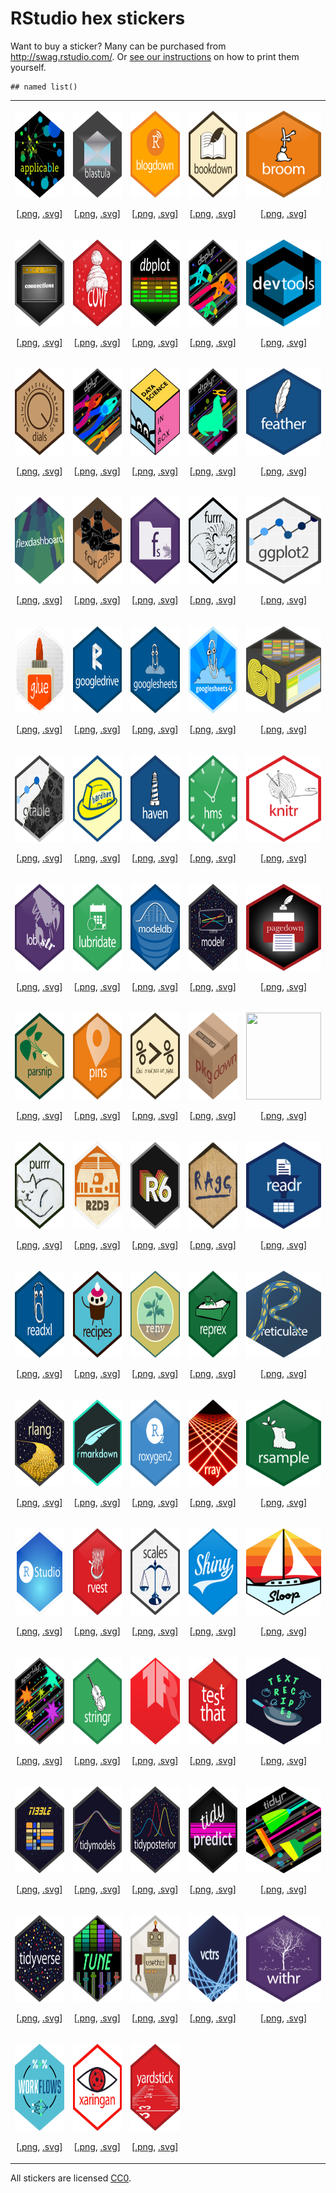 
# RStudio hex stickers

Want to buy a sticker? Many can be purchased from
<http://swag.rstudio.com/>. Or [see our instructions](./stickermule.md)
on how to print them yourself.

    ## named list()

<table>

<tr>

<td>

<img src="thumbs/applicable.png" width="120" height="139"><br />

<center>

\[<a href="PNG/applicable.png">.png</a>,
<a href="SVG/applicable.svg">.svg</a>\]

</center>

</td>

<td>

<img src="thumbs/blastula.png" width="120" height="139"><br />

<center>

\[<a href="PNG/blastula.png">.png</a>,
<a href="SVG/blastula.svg">.svg</a>\]

</center>

</td>

<td>

<img src="thumbs/blogdown.png" width="120" height="139"><br />

<center>

\[<a href="PNG/blogdown.png">.png</a>,
<a href="SVG/blogdown.svg">.svg</a>\]

</center>

</td>

<td>

<img src="thumbs/bookdown.png" width="120" height="139"><br />

<center>

\[<a href="PNG/bookdown.png">.png</a>,
<a href="SVG/bookdown.svg">.svg</a>\]

</center>

</td>

<td>

<img src="thumbs/broom.png" width="120" height="139"><br />

<center>

\[<a href="PNG/broom.png">.png</a>, <a href="SVG/broom.svg">.svg</a>\]

</center>

</td>

</tr>

<tr>

<td>

<img src="thumbs/connections.png" width="120" height="139"><br />

<center>

\[<a href="PNG/connections.png">.png</a>,
<a href="SVG/connections.svg">.svg</a>\]

</center>

</td>

<td>

<img src="thumbs/covr.png" width="120" height="139"><br />

<center>

\[<a href="PNG/covr.png">.png</a>, <a href="SVG/covr.svg">.svg</a>\]

</center>

</td>

<td>

<img src="thumbs/dbplot.png" width="120" height="139"><br />

<center>

\[<a href="PNG/dbplot.png">.png</a>, <a href="SVG/dbplot.svg">.svg</a>\]

</center>

</td>

<td>

<img src="thumbs/dbplyr.png" width="120" height="139"><br />

<center>

\[<a href="PNG/dbplyr.png">.png</a>, <a href="SVG/dbplyr.svg">.svg</a>\]

</center>

</td>

<td>

<img src="thumbs/devtools.png" width="120" height="139"><br />

<center>

\[<a href="PNG/devtools.png">.png</a>,
<a href="SVG/devtools.svg">.svg</a>\]

</center>

</td>

</tr>

<tr>

<td>

<img src="thumbs/dials.png" width="120" height="139"><br />

<center>

\[<a href="PNG/dials.png">.png</a>, <a href="SVG/dials.svg">.svg</a>\]

</center>

</td>

<td>

<img src="thumbs/dplyr.png" width="120" height="139"><br />

<center>

\[<a href="PNG/dplyr.png">.png</a>, <a href="SVG/dplyr.svg">.svg</a>\]

</center>

</td>

<td>

<img src="thumbs/dsbox.png" width="120" height="139"><br />

<center>

\[<a href="PNG/dsbox.png">.png</a>, <a href="SVG/dsbox.svg">.svg</a>\]

</center>

</td>

<td>

<img src="thumbs/dtplyr.png" width="120" height="139"><br />

<center>

\[<a href="PNG/dtplyr.png">.png</a>, <a href="SVG/dtplyr.svg">.svg</a>\]

</center>

</td>

<td>

<img src="thumbs/feather.png" width="120" height="139"><br />

<center>

\[<a href="PNG/feather.png">.png</a>,
<a href="SVG/feather.svg">.svg</a>\]

</center>

</td>

</tr>

<tr>

<td>

<img src="thumbs/flexdashboard.png" width="120" height="139"><br />

<center>

\[<a href="PNG/flexdashboard.png">.png</a>,
<a href="SVG/flexdashboard.svg">.svg</a>\]

</center>

</td>

<td>

<img src="thumbs/forcats.png" width="120" height="139"><br />

<center>

\[<a href="PNG/forcats.png">.png</a>,
<a href="SVG/forcats.svg">.svg</a>\]

</center>

</td>

<td>

<img src="thumbs/fs.png" width="120" height="139"><br />

<center>

\[<a href="PNG/fs.png">.png</a>, <a href="SVG/fs.svg">.svg</a>\]

</center>

</td>

<td>

<img src="thumbs/furrr.png" width="120" height="139"><br />

<center>

\[<a href="PNG/furrr.png">.png</a>, <a href="SVG/furrr.svg">.svg</a>\]

</center>

</td>

<td>

<img src="thumbs/ggplot2.png" width="120" height="139"><br />

<center>

\[<a href="PNG/ggplot2.png">.png</a>,
<a href="SVG/ggplot2.svg">.svg</a>\]

</center>

</td>

</tr>

<tr>

<td>

<img src="thumbs/glue.png" width="120" height="139"><br />

<center>

\[<a href="PNG/glue.png">.png</a>, <a href="SVG/glue.svg">.svg</a>\]

</center>

</td>

<td>

<img src="thumbs/googledrive.png" width="120" height="139"><br />

<center>

\[<a href="PNG/googledrive.png">.png</a>,
<a href="SVG/googledrive.svg">.svg</a>\]

</center>

</td>

<td>

<img src="thumbs/googlesheets.png" width="120" height="139"><br />

<center>

\[<a href="PNG/googlesheets.png">.png</a>,
<a href="SVG/googlesheets.svg">.svg</a>\]

</center>

</td>

<td>

<img src="thumbs/googlesheets4.png" width="120" height="139"><br />

<center>

\[<a href="PNG/googlesheets4.png">.png</a>,
<a href="SVG/googlesheets4.svg">.svg</a>\]

</center>

</td>

<td>

<img src="thumbs/gt.png" width="120" height="139"><br />

<center>

\[<a href="PNG/gt.png">.png</a>, <a href="SVG/gt.svg">.svg</a>\]

</center>

</td>

</tr>

<tr>

<td>

<img src="thumbs/gtable.png" width="120" height="139"><br />

<center>

\[<a href="PNG/gtable.png">.png</a>, <a href="SVG/gtable.svg">.svg</a>\]

</center>

</td>

<td>

<img src="thumbs/hardhat.png" width="120" height="139"><br />

<center>

\[<a href="PNG/hardhat.png">.png</a>,
<a href="SVG/hardhat.svg">.svg</a>\]

</center>

</td>

<td>

<img src="thumbs/haven.png" width="120" height="139"><br />

<center>

\[<a href="PNG/haven.png">.png</a>, <a href="SVG/haven.svg">.svg</a>\]

</center>

</td>

<td>

<img src="thumbs/hms.png" width="120" height="139"><br />

<center>

\[<a href="PNG/hms.png">.png</a>, <a href="SVG/hms.svg">.svg</a>\]

</center>

</td>

<td>

<img src="thumbs/knitr.png" width="120" height="139"><br />

<center>

\[<a href="PNG/knitr.png">.png</a>, <a href="SVG/knitr.svg">.svg</a>\]

</center>

</td>

</tr>

<tr>

<td>

<img src="thumbs/lobstr.png" width="120" height="139"><br />

<center>

\[<a href="PNG/lobstr.png">.png</a>, <a href="SVG/lobstr.svg">.svg</a>\]

</center>

</td>

<td>

<img src="thumbs/lubridate.png" width="120" height="139"><br />

<center>

\[<a href="PNG/lubridate.png">.png</a>,
<a href="SVG/lubridate.svg">.svg</a>\]

</center>

</td>

<td>

<img src="thumbs/modeldb.png" width="120" height="139"><br />

<center>

\[<a href="PNG/modeldb.png">.png</a>,
<a href="SVG/modeldb.svg">.svg</a>\]

</center>

</td>

<td>

<img src="thumbs/modelr.png" width="120" height="139"><br />

<center>

\[<a href="PNG/modelr.png">.png</a>, <a href="SVG/modelr.svg">.svg</a>\]

</center>

</td>

<td>

<img src="thumbs/pagedown.png" width="120" height="139"><br />

<center>

\[<a href="PNG/pagedown.png">.png</a>,
<a href="SVG/pagedown.svg">.svg</a>\]

</center>

</td>

</tr>

<tr>

<td>

<img src="thumbs/parsnip.png" width="120" height="139"><br />

<center>

\[<a href="PNG/parsnip.png">.png</a>,
<a href="SVG/parsnip.svg">.svg</a>\]

</center>

</td>

<td>

<img src="thumbs/pins.png" width="120" height="139"><br />

<center>

\[<a href="PNG/pins.png">.png</a>, <a href="SVG/pins.svg">.svg</a>\]

</center>

</td>

<td>

<img src="thumbs/pipe.png" width="120" height="139"><br />

<center>

\[<a href="PNG/pipe.png">.png</a>, <a href="SVG/pipe.svg">.svg</a>\]

</center>

</td>

<td>

<img src="thumbs/pkgdown.png" width="120" height="139"><br />

<center>

\[<a href="PNG/pkgdown.png">.png</a>,
<a href="SVG/pkgdown.svg">.svg</a>\]

</center>

</td>

<td>

<img src="thumbs/plumber-female.png" width="120" height="139"><br />

<center>

\[<a href="PNG/plumber-female.png">.png</a>,
<a href="SVG/plumber-female.svg">.svg</a>\]

</center>

</td>

</tr>

<tr>

<td>

<img src="thumbs/purrr.png" width="120" height="139"><br />

<center>

\[<a href="PNG/purrr.png">.png</a>, <a href="SVG/purrr.svg">.svg</a>\]

</center>

</td>

<td>

<img src="thumbs/r2d3.png" width="120" height="139"><br />

<center>

\[<a href="PNG/r2d3.png">.png</a>, <a href="SVG/r2d3.svg">.svg</a>\]

</center>

</td>

<td>

<img src="thumbs/R6.png" width="120" height="139"><br />

<center>

\[<a href="PNG/R6.png">.png</a>, <a href="SVG/R6.svg">.svg</a>\]

</center>

</td>

<td>

<img src="thumbs/ragg.png" width="120" height="139"><br />

<center>

\[<a href="PNG/ragg.png">.png</a>, <a href="SVG/ragg.svg">.svg</a>\]

</center>

</td>

<td>

<img src="thumbs/readr.png" width="120" height="139"><br />

<center>

\[<a href="PNG/readr.png">.png</a>, <a href="SVG/readr.svg">.svg</a>\]

</center>

</td>

</tr>

<tr>

<td>

<img src="thumbs/readxl.png" width="120" height="139"><br />

<center>

\[<a href="PNG/readxl.png">.png</a>, <a href="SVG/readxl.svg">.svg</a>\]

</center>

</td>

<td>

<img src="thumbs/recipes.png" width="120" height="139"><br />

<center>

\[<a href="PNG/recipes.png">.png</a>,
<a href="SVG/recipes.svg">.svg</a>\]

</center>

</td>

<td>

<img src="thumbs/renv.png" width="120" height="139"><br />

<center>

\[<a href="PNG/renv.png">.png</a>, <a href="SVG/renv.svg">.svg</a>\]

</center>

</td>

<td>

<img src="thumbs/reprex.png" width="120" height="139"><br />

<center>

\[<a href="PNG/reprex.png">.png</a>, <a href="SVG/reprex.svg">.svg</a>\]

</center>

</td>

<td>

<img src="thumbs/reticulate.png" width="120" height="139"><br />

<center>

\[<a href="PNG/reticulate.png">.png</a>,
<a href="SVG/reticulate.svg">.svg</a>\]

</center>

</td>

</tr>

<tr>

<td>

<img src="thumbs/rlang.png" width="120" height="139"><br />

<center>

\[<a href="PNG/rlang.png">.png</a>, <a href="SVG/rlang.svg">.svg</a>\]

</center>

</td>

<td>

<img src="thumbs/rmarkdown.png" width="120" height="139"><br />

<center>

\[<a href="PNG/rmarkdown.png">.png</a>,
<a href="SVG/rmarkdown.svg">.svg</a>\]

</center>

</td>

<td>

<img src="thumbs/roxygen2.png" width="120" height="139"><br />

<center>

\[<a href="PNG/roxygen2.png">.png</a>,
<a href="SVG/roxygen2.svg">.svg</a>\]

</center>

</td>

<td>

<img src="thumbs/rray.png" width="120" height="139"><br />

<center>

\[<a href="PNG/rray.png">.png</a>, <a href="SVG/rray.svg">.svg</a>\]

</center>

</td>

<td>

<img src="thumbs/rsample.png" width="120" height="139"><br />

<center>

\[<a href="PNG/rsample.png">.png</a>,
<a href="SVG/rsample.svg">.svg</a>\]

</center>

</td>

</tr>

<tr>

<td>

<img src="thumbs/RStudio.png" width="120" height="139"><br />

<center>

\[<a href="PNG/RStudio.png">.png</a>,
<a href="SVG/RStudio.svg">.svg</a>\]

</center>

</td>

<td>

<img src="thumbs/rvest.png" width="120" height="139"><br />

<center>

\[<a href="PNG/rvest.png">.png</a>, <a href="SVG/rvest.svg">.svg</a>\]

</center>

</td>

<td>

<img src="thumbs/scales.png" width="120" height="139"><br />

<center>

\[<a href="PNG/scales.png">.png</a>, <a href="SVG/scales.svg">.svg</a>\]

</center>

</td>

<td>

<img src="thumbs/shiny.png" width="120" height="139"><br />

<center>

\[<a href="PNG/shiny.png">.png</a>, <a href="SVG/shiny.svg">.svg</a>\]

</center>

</td>

<td>

<img src="thumbs/sloop.png" width="120" height="139"><br />

<center>

\[<a href="PNG/sloop.png">.png</a>, <a href="SVG/sloop.svg">.svg</a>\]

</center>

</td>

</tr>

<tr>

<td>

<img src="thumbs/sparklyr.png" width="120" height="139"><br />

<center>

\[<a href="PNG/sparklyr.png">.png</a>,
<a href="SVG/sparklyr.svg">.svg</a>\]

</center>

</td>

<td>

<img src="thumbs/stringr.png" width="120" height="139"><br />

<center>

\[<a href="PNG/stringr.png">.png</a>,
<a href="SVG/stringr.svg">.svg</a>\]

</center>

</td>

<td>

<img src="thumbs/tensorflow.png" width="120" height="139"><br />

<center>

\[<a href="PNG/tensorflow.png">.png</a>,
<a href="SVG/tensorflow.svg">.svg</a>\]

</center>

</td>

<td>

<img src="thumbs/testthat.png" width="120" height="139"><br />

<center>

\[<a href="PNG/testthat.png">.png</a>,
<a href="SVG/testthat.svg">.svg</a>\]

</center>

</td>

<td>

<img src="thumbs/textrecipes.png" width="120" height="139"><br />

<center>

\[<a href="PNG/textrecipes.png">.png</a>,
<a href="SVG/textrecipes.svg">.svg</a>\]

</center>

</td>

</tr>

<tr>

<td>

<img src="thumbs/tibble.png" width="120" height="139"><br />

<center>

\[<a href="PNG/tibble.png">.png</a>, <a href="SVG/tibble.svg">.svg</a>\]

</center>

</td>

<td>

<img src="thumbs/tidymodels.png" width="120" height="139"><br />

<center>

\[<a href="PNG/tidymodels.png">.png</a>,
<a href="SVG/tidymodels.svg">.svg</a>\]

</center>

</td>

<td>

<img src="thumbs/tidyposterior.png" width="120" height="139"><br />

<center>

\[<a href="PNG/tidyposterior.png">.png</a>,
<a href="SVG/tidyposterior.svg">.svg</a>\]

</center>

</td>

<td>

<img src="thumbs/tidypredict.png" width="120" height="139"><br />

<center>

\[<a href="PNG/tidypredict.png">.png</a>,
<a href="SVG/tidypredict.svg">.svg</a>\]

</center>

</td>

<td>

<img src="thumbs/tidyr.png" width="120" height="139"><br />

<center>

\[<a href="PNG/tidyr.png">.png</a>, <a href="SVG/tidyr.svg">.svg</a>\]

</center>

</td>

</tr>

<tr>

<td>

<img src="thumbs/tidyverse.png" width="120" height="139"><br />

<center>

\[<a href="PNG/tidyverse.png">.png</a>,
<a href="SVG/tidyverse.svg">.svg</a>\]

</center>

</td>

<td>

<img src="thumbs/tune.png" width="120" height="139"><br />

<center>

\[<a href="PNG/tune.png">.png</a>, <a href="SVG/tune.svg">.svg</a>\]

</center>

</td>

<td>

<img src="thumbs/usethis.png" width="120" height="139"><br />

<center>

\[<a href="PNG/usethis.png">.png</a>,
<a href="SVG/usethis.svg">.svg</a>\]

</center>

</td>

<td>

<img src="thumbs/vctrs.png" width="120" height="139"><br />

<center>

\[<a href="PNG/vctrs.png">.png</a>, <a href="SVG/vctrs.svg">.svg</a>\]

</center>

</td>

<td>

<img src="thumbs/withr.png" width="120" height="139"><br />

<center>

\[<a href="PNG/withr.png">.png</a>, <a href="SVG/withr.svg">.svg</a>\]

</center>

</td>

</tr>

<tr>

<td>

<img src="thumbs/workflows.png" width="120" height="139"><br />

<center>

\[<a href="PNG/workflows.png">.png</a>,
<a href="SVG/workflows.svg">.svg</a>\]

</center>

</td>

<td>

<img src="thumbs/xaringan.png" width="120" height="139"><br />

<center>

\[<a href="PNG/xaringan.png">.png</a>,
<a href="SVG/xaringan.svg">.svg</a>\]

</center>

</td>

<td>

<img src="thumbs/yardstick.png" width="120" height="139"><br />

<center>

\[<a href="PNG/yardstick.png">.png</a>,
<a href="SVG/yardstick.svg">.svg</a>\]

</center>

</td>

</tr>

</table>

All stickers are licensed [CC0](LICENSE.md).
